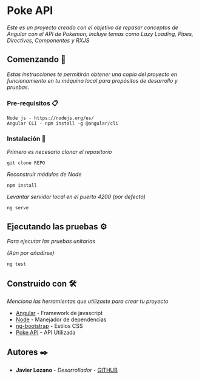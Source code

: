 # Poke API 

_Este es un proyecto creado con el objetivo de repasar conceptos de Angular con el API de Pokemon, incluye temas como Lazy Loading, Pipes, Directives, Componentes y RXJS_

## Comenzando 🚀

_Estas instrucciones te permitirán obtener una copia del proyecto en funcionamiento en tu máquina local para propósitos de desarrollo y pruebas._

### Pre-requisitos 📋

```
Node js - https://nodejs.org/es/
Angular CLI - npm install -g @angular/cli
```

### Instalación 🔧

_Primero es necesario clonar el repositorio_

```
git clone REPO
```

_Reconstruir módulos de Node_

```
npm install
```

_Levantar servidor local en el puerto 4200 (por defecto)_

```
ng serve
```

## Ejecutando las pruebas ⚙️

_Para ejecutar las pruebas unitarias_

_(Aún por añadirse)_

```
ng test
```

## Construido con 🛠️

_Menciona las herramientas que utilizaste para crear tu proyecto_

* [Angular](https://angular.io/) - Framework de javascript
* [Node](https://nodejs.org/es/) - Manejador de dependencias
* [ng-bootstrap](https://ng-bootstrap.github.io/#/home) - Estilos CSS
* [Poke API](https://pokeapi.co/) - API Utilizada

## Autores ✒️

* **Javier Lozano** - *Desarrollador* - [GITHUB](https://github.com/JaviLR81)
